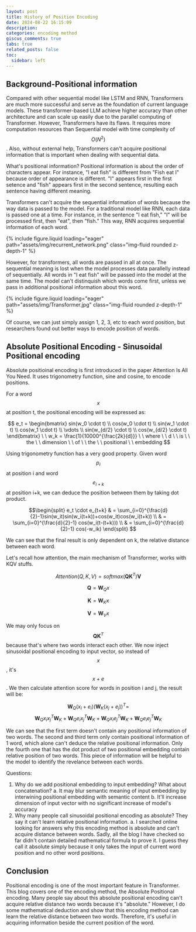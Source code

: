 ```yaml
---
layout: post
title: History of Position Encoding
date: 2024-08-22 16:15:09
description: 
categories: encoding method
giscus_comments: true
tabs: true
related_posts: false
toc: 
  sidebar: left
---
```


## Background-Positional information

Compared with other sequential model like LSTM and RNN, Transformers are much more successful and serve as the foundation of current language models. These transformer-based LLM achieve higher accuracy than other architecture and can scale up easily due to the parallel computing of Transformer. However, Transformers have its flaws. It requires more computation resources than Sequential model with time complexity of $$O (N^2)$$. Also, without external help, Transformers can't acquire positional information that is important when dealing with sequential data.

What's positional information? Positional information is about the order of characters appear. For instance, "I eat fish" is different from "Fish eat I" because order of appearance is different. "I" appears first in the first setence and "fish" appears first in the second sentence, resulting each sentence having different meaning. 

Transformers can't acquire the sequential information of words because the way data is passed to the model. For a traditional model like RNN, each data is passed one at a time. For instance, in the sentence "I eat fish," "I" will be processed first, then "eat", then "fish." This way, RNN acquires sequential information of each word.

<div class="row mt-3">
    <div class="col-sm mt-3 mt-md-0">
        {% include figure.liquid loading="eager" path="assets/img/recurrent_network.png" class="img-fluid rounded z-depth-1" %}
    </div>
</div>

However, for transformers, all words are passed in all at once. The sequential meaning is lost when the model processes data parallelly instead of sequentially. All words in "I eat fish" will be passed into the model at the same time. The model can't distinquish which words come first, unless we pass in additional positional information about this word.

<div class="row mt-3">
    <div class="col-sm mt-3 mt-md-0">
        {% include figure.liquid loading="eager" path="assets/img/Transformer.jpg" class="img-fluid rounded z-depth-1" %}
    </div>
</div>

Of course, we can just simply assign 1, 2, 3, etc to each word position, but researchers found out better ways to encode position of words.

## Absolute Positional Encoding - Sinusoidal Positional encoding

Absolute positioinal encoding is first introduced in the paper Attention Is All You Need. It uses trigonometry function, sine and cosine, to encode positions. 

For a word $$x$$ at position t, the positional encoding will be expressed as:

$$
e_t = \begin{bmatrix} sin(w_0 \cdot t) \\ cos(w_0 \cdot t) \\ sin(w_1 \cdot t) \\ cos(w_1 \cdot t) \\ \vdots \\ sin(w_{d/2} \cdot t) \\ cos(w_{d/2} \cdot t) \end{bmatrix} \  \ w_k = \frac{1}{10000^{\frac{2k}{d}}} \   \ where \ \ d \ \ is \ \ the \ \ dimension \ \ of \ \ the \ \ positional \ \ embedding
$$

Using trigonometry function has a very good property. Given word $$p_i$$ at position i and word $$e_{i+k}$$ at position i+k, we can deduce the position between them by taking dot product.

$$\begin{split} e_t \cdot e_{t+k} & = \sum_{i=0}^{\frac{d}{2}-1}sin(w_it)sin(w_i(t+k))+cos(w_it)cos(w_i(t+k)) \\
& = \sum_{i=0}^{\frac{d}{2}-1} cos(w_i(t-(t+k))) \\
& = \sum_{i=0}^{\frac{d}{2}-1} cos(-w_ik)
\end{split}
$$

We can see that the final result is only dependent on k, the relative distance between each word. 

Let's recall how attention, the main mechanism of Transformer, works with KQV stuffs.

$$Attention(Q,K,V) = softmax(\textbf{QK}^T)\textbf{V}$$

$$\textbf{Q} = \textbf{W}_Qx$$

$$\textbf{K} = \textbf{W}_Kx$$

$$\textbf{V} = \textbf{W}_Vx$$

We may only focus on $$\textbf{QK}^T$$ because that's where two words interact each other. 
We now inject sinusoidal positional encoding to input vector, so instead of $$x$$, it's $$x+e$$. We then calculate attention score for words in position i and j, the result will be:

$$\textbf{W}_Q(x_i+e_i)(\textbf{W}_K(x_j+e_j))^T = $$
$$\textbf{W}_Qx_i{x_j}^T\textbf{W}_K+\textbf{W}_Qe_i{x_j}^T\textbf{W}_K+\textbf{W}_Qx_i{e_j}^T\textbf{W}_K+\textbf{W}_Qe_i{e_j}^T\textbf{W}_K$$

We can see that the first term doesn't contain any positional information of two words. The second and third term only contain positional information of 1 word, which alone can't deduce the relative positional information. Only the fourth one that has the dot product of two positional embedding contain relative position of two words. This piece of information will be helpful to the model to identify the revelance between each words.

Questions:
1. Why do we add positional embedding to input embedding? What about concatenation?
   a.  It may blur semantic meaning of input embedding by interwining positional embedding with semantic content
   b.  It'll increase dimension of input vector with no significant increase of model's accuracy
2. Why many people call sinusoidal positional encoding as absolute? They say it can't learn relative positional information.
   a.  I searched online looking for answers why this encoding method is absolute and can't acquire distance between words. Sadly, all the blog I have checked so far didn't contain detailed mathematical formula to prove it. I guess they call it absolute simply because it only takes the input of current word position and no other word positions. 

## Conclusion

Positional encoding is one of the most important feature in Transformer. This blog covers one of the encoding method, the Absolute Positional encoding. Many people say about this absolute positional encoding can't acquire relative distance two words because it's "absolute." However, I do some mathematical deduction and show that this encoding method can learn the relative distance between two words. Therefore, it's useful in acquiring information beside the current position of the word. 

